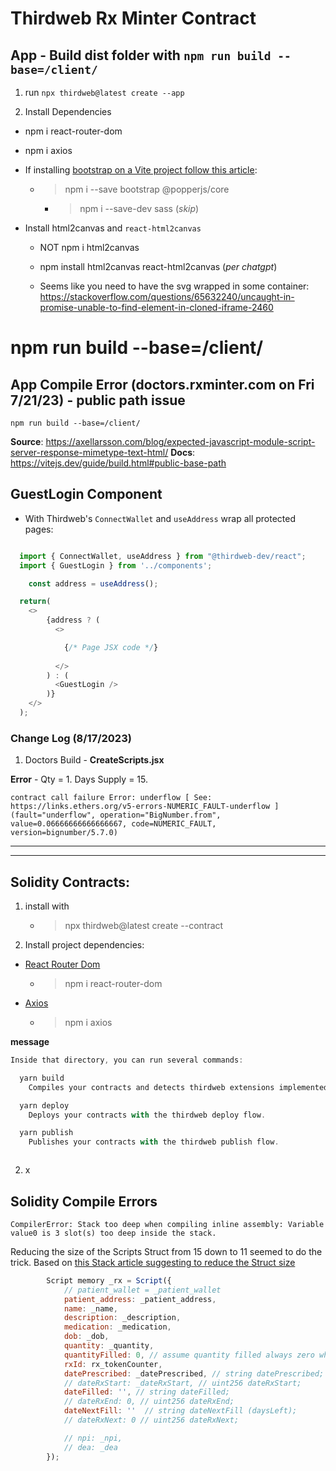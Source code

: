 # Thirdweb Rx Minter Contract

## App - Build dist folder with `npm run build --base=/client/`

1. run `npx thirdweb@latest create --app`

2. Install Dependencies

- npm i react-router-dom

- npm i axios

- If installing [bootstrap on a Vite project follow this article]():

  - > npm i --save bootstrap @popperjs/core
    - > npm i --save-dev sass (_skip_)

- Install html2canvas and `react-html2canvas`

  - NOT npm i html2canvas
  - npm install html2canvas react-html2canvas (_per chatgpt_)

  - Seems like you need to have the svg wrapped in some container: https://stackoverflow.com/questions/65632240/uncaught-in-promise-unable-to-find-element-in-cloned-iframe-2460

# npm run build --base=/client/

## App Compile Error (doctors.rxminter.com on Fri 7/21/23) - public path issue

`npm run build --base=/client/`

**Source**: https://axellarsson.com/blog/expected-javascript-module-script-server-response-mimetype-text-html/
**Docs**: https://vitejs.dev/guide/build.html#public-base-path



## GuestLogin Component
- With Thirdweb's `ConnectWallet` and `useAddress` wrap all protected pages: 

```js

  import { ConnectWallet, useAddress } from "@thirdweb-dev/react";
  import { GuestLogin } from '../components';

    const address = useAddress(); 

  return(
    <>
        {address ? (
          <>

            {/* Page JSX code */}
                
          </>
        ) : (
          <GuestLogin />
        )}
    </>
  );
```


### Change Log (8/17/2023)

1. Doctors Build - **CreateScripts.jsx**

**Error** - Qty = 1. Days Supply = 15. 

`contract call failure Error: underflow [ See: https://links.ethers.org/v5-errors-NUMERIC_FAULT-underflow ] (fault="underflow", operation="BigNumber.from", value=0.06666666666666667, code=NUMERIC_FAULT, version=bignumber/5.7.0)`










---
---

## Solidity Contracts:

1. install with

   - > npx thirdweb@latest create --contract

2. Install project dependencies:

- [React Router Dom](https://www.npmjs.com/package/react-router-dom)

  - > npm i react-router-dom

- [Axios](https://www.npmjs.com/package/axios)
  - > npm i axios

**message**

```js
Inside that directory, you can run several commands:

  yarn build
    Compiles your contracts and detects thirdweb extensions implemented on them.

  yarn deploy
    Deploys your contracts with the thirdweb deploy flow.

  yarn publish
    Publishes your contracts with the thirdweb publish flow.



```

2. x

## Solidity Compile Errors

`CompilerError: Stack too deep when compiling inline assembly: Variable value0 is 3 slot(s) too deep inside the stack.`

Reducing the size of the Scripts Struct from 15 down to 11 seemed to do the trick.
Based on [this Stack article suggesting to reduce the Struct size](https://ethereum.stackexchange.com/questions/144578/stack-too-deep-when-compiling-inline-assembly-variable-headstart)

```js
        Script memory _rx = Script({
            // patient_wallet = _patient_wallet
            patient_address: _patient_address,
            name: _name,
            description: _description,
            medication: _medication,
            dob: _dob,
            quantity: _quantity,
            quantityFilled: 0, // assume quantity filled always zero when script written.
            rxId: rx_tokenCounter,
            datePrescribed: _datePrescribed, // string datePrescribed;
            // dateRxStart: _dateRxStart, // uint256 dateRxStart;
            dateFilled: '', // string dateFilled;
            // dateRxEnd: 0, // uint256 dateRxEnd;
            dateNextFill: ''  // string dateNextFill (daysLeft);
            // dateRxNext: 0 // uint256 dateRxNext;

            // npi: _npi,
            // dea: _dea
        });

```
